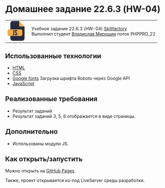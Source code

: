 # Домашнее задание 22.6.3 (HW-04)

<table>
  <tr>
    <td>
      <img src="./assets/images/js64.png">
    </td>
    <td>
      Учебное задание 22.6.3 (HW-04)
      <a href="https://skillfactory.ru/">Skillfactory</a><br> 
      Выполнил студент <a href="https://github.com/Vlad-Miroshin">Владислав Мирошин</a> поток PHPPRO_22 
    </td>
  </tr>
</table>

## Использованные технологии

- [HTML](https://www.w3.org/TR/2021/SPSD-html52-20210128/)
- [CSS](https://developer.mozilla.org/ru/docs/Learn/Getting_started_with_the_web/CSS_basics)
- [Google fonts](https://fonts.google.com/specimen/Roboto) Загрузка шрифта Roboto через Google API
- [JavaScript](https://262.ecma-international.org)

## Реализованные требования

- Результат заданий
- Результат заданий 3, 5, 6 отображается в виде страницы.

## Дополнительно

- Использованы модули JS.

## Как открыть/запустить

Можно открыть на [GitHub Pages](https://vlad-miroshin.github.io/module22_homework/).

Также, проект открывается из-под LiveServer среды разработки.
